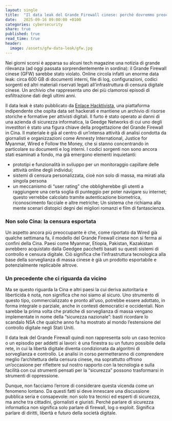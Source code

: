 ```yaml
---
layout: single
title:  "Il data leak del Grande Firewall cinese: perché dovremmo preoccuparci"
date:   2025-09-16 09:00:00 +0100
categories: cybersecurity
share: true
published: true
read_time: true
header:
  image: /assets/gfw-data-leak/gfw.jpg
---
```


Nei giorni scorsi è apparsa su alcuni tech magazine una notizia di grande rilevanza (ad oggi passata sorprendentemente in sordina): il Grande Firewall cinese (GFW) sarebbe stato violato.
Online circola infatti un enorme data leak: circa 600 GB di documenti interni, file di log, configurazioni, codici sorgenti ed altri materiali riservati legati all’infrastruttura di censura digitale cinese. 
Un archivio che rappresenta uno dei più clamorosi episodi di esfiltrazione dati degli ultimi anni.

Il data leak è stato pubblicato da [Enlace Hacktivista](https://enlacehacktivista.org/), una piattaforma indipendente che ospita data set hackerati e mantiene un archivio di risorse storiche e formative per attivisti digitali. 
Il furto è stato operato ai danni di una azienda di sicurezza informatica, la Geedge Networks di cui uno degli investitori è stato una figura chiave della progettazione del Grande Firewall in Cina.
Il materiale è già al centro di un’intensa attività di analisi condotta da giornalisti e organizzazioni come Amnesty International, Justice for Myanmar, Wired e Follow the Money, che si stanno concentrando in particolare su documenti e log interni.
I codici sorgenti non sono ancora stati esaminati a fondo, ma già emergono elementi inquietanti:
- prototipi e funzionalità in sviluppo per un monitoraggio capillare delle attività online degli individui;
- sistemi di censura personalizzata, cioè non solo di massa, ma mirati alla singola persona
- un meccanismo di “user rating” che obbligherebbe gli utenti a raggiungere una certa soglia di punteggio per poter navigare su internet; questo verrebbe calcolato tramite autenticazione biometrica, riconoscimento facciale e altre metriche;
Un sistema che richiama alla mente scenari distopici degni dei migliori romanzi e film di fantascienza.

### Non solo Cina: la censura esportata
Un aspetto ancora più preoccupante è che, come riportato da Wired già qualche settimana fa, il modello del Grande Firewall cinese non si ferma ai confini della Cina. Paesi come Myanmar, Etiopia, Pakistan, Kazakistan avrebbero acquistato dalla Geedgee pacchetti basati su questi sistemi di controllo e censura digitale.
Ciò significa che l’infrastruttura tecnologica alla base della sorveglianza di massa cinese è già un prodotto esportabile e potenzialmente replicabile altrove.

### Un precedente che ci riguarda da vicino
Ma se questo riguarda la Cina e altri paesi la cui deriva autoritaria e liberticida è nota, non significa che noi siamo al sicuro. 
Uno strumento di questo tipo, commercializzato e pronto all'uso, potrebbe essere adottato, in forma integrale o parziale, anche in contesti democratici e occidentali.
Non sarebbe la prima volta che pratiche di sorveglianza di massa vengano implementate in nome della “sicurezza nazionale”: basti ricordare lo scandalo NSA che qualche anno fa ha mostrato al mondo l’estensione del controllo digitale negli Stati Uniti.

Il data leak del Grande Firewall quindi non rappresenta solo un caso tecnico o un episodio per addetti ai lavori: è una finestra su un futuro possibile della rete, in cui la libertà digitale diventa condizionata da algoritmi di sorveglianza e controllo.
Le analisi in corso permetteranno di comprendere meglio l’architettura della censura cinese, ma soprattutto offrono un’occasione per riflettere sul nostro rapporto con la tecnologia e sulla facilità con cui strumenti pensati per la “sicurezza” possono trasformarsi in strumenti di oppressione.

Dunque, non facciamo l’errore di considerare questa vicenda come un fenomeno lontano.
Da questi fatti si deve innescare una discussione pubblica seria e consapevole: non solo tra tecnici ed esperti di sicurezza, ma anche tra cittadini, giornalisti e giuristi.
Perché parlare di sicurezza informatica non significa solo parlare di firewall, log o exploit. 
Significa parlare di diritti, libertà e futuro della società digitale.